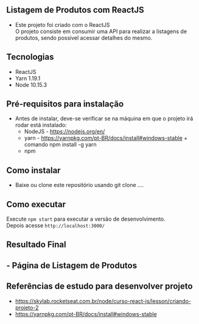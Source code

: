 
## Listagem de Produtos com ReactJS
- Este projeto foi criado com o ReactJS<br/>
O projeto consiste em consumir uma API para realizar a listagens de produtos, sendo possivel
acessar detalhes do mesmo.


## Tecnologias
- ReactJS
- Yarn 1.19.1
- Node 10.15.3


## Pré-requisitos para instalação
- Antes de instalar, deve-se verificar se na máquina em que o projeto irá rodar está instalado:
    - NodeJS - https://nodejs.org/en/
    - yarn - https://yarnpkg.com/pt-BR/docs/install#windows-stable + comando npm install -g yarn
    - npm

## Como instalar
- Baixe ou clone este repositório usando git clone ....


## Como executar
Execute `npm start` para executar a versão de desenvolvimento.<br/>
Depois acesse `http://localhost:3000/`


## Resultado Final
## - Página de Listagem de Produtos



## Referências de estudo para desenvolver projeto
- https://skylab.rocketseat.com.br/node/curso-react-js/lesson/criando-projeto-2
- https://yarnpkg.com/pt-BR/docs/install#windows-stable
